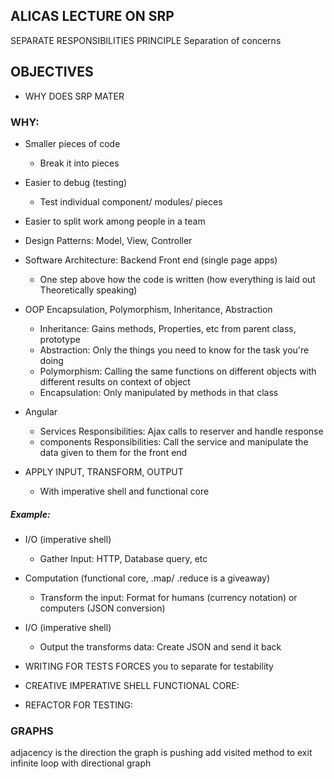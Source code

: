 ## ALICAS LECTURE ON SRP

SEPARATE RESPONSIBILITIES PRINCIPLE
Separation of concerns


## OBJECTIVES
- WHY DOES SRP MATER

### WHY:
- Smaller pieces of code
  - Break it into pieces

- Easier to debug (testing)
  - Test individual component/ modules/ pieces

- Easier to split work among people in a team

- Design Patterns: Model, View, Controller
- Software Architecture: Backend Front end (single page apps)
  - One step above how the code is written (how everything is laid out Theoretically speaking)
- OOP Encapsulation, Polymorphism, Inheritance, Abstraction
  - Inheritance: Gains methods, Properties, etc from parent class, prototype
  - Abstraction: Only the things you need to know for the task you're doing
  - Polymorphism: Calling the same functions on different objects with different results on context of object
  - Encapsulation: Only manipulated by methods in that class

- Angular
  - Services Responsibilities: Ajax calls to reserver and handle response
  - components Responsibilities: Call the service and manipulate the data given to them for the front end

- APPLY INPUT, TRANSFORM, OUTPUT
  - With imperative shell and functional core
##### Example:
- I/O (imperative shell)
  - Gather Input: HTTP, Database query, etc
- Computation (functional core, .map/ .reduce is a giveaway)
  - Transform the input: Format for humans (currency notation) or computers (JSON conversion)
- I/O (imperative shell)
  - Output the transforms data: Create JSON and send it back
- WRITING FOR TESTS FORCES you to separate for testability

- CREATIVE IMPERATIVE SHELL FUNCTIONAL CORE:
- REFACTOR FOR TESTING:



### GRAPHS
adjacency is the direction the graph is pushing
add visited method to exit infinite loop with directional graph
